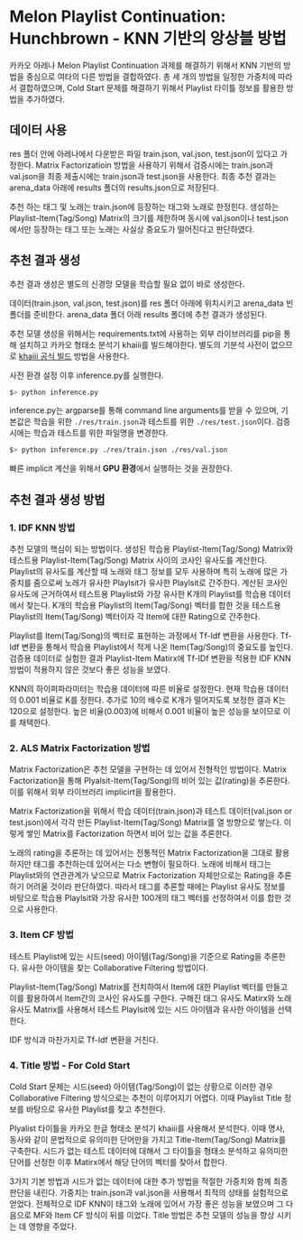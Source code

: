 # Melon Playlist Continuation: Hunchbrown - KNN 기반의 앙상블 방법
카카오 아레나 Melon Playlist Continuation 과제를 해결하기 위해서 KNN 기반의 방법을 중심으로 여타의 다른 방법을 결합하였다. 총 세 개의 방법을 일정한 가중치에 따라서 결합하였으며, Cold Start 문제를 해결하기 위해서 Playlist 타이틀 정보를 활용한 방법을 추가하였다.

## 데이터 사용

res 폴더 안에 아레나에서 다운받은 파일 train.json, val.json, test.json이 있다고 가정한다. Matrix Factorizatioin 방법을 사용하기 위해서 검증시에는 train.json과 val.json을 최종 제출시에는 train.json과 test.json을 사용한다. 최종 추천 결과는 arena_data 아래에 results 폴더의 results.json으로 저장된다.

추천 하는 태그 및 노래는 train.json에 등장하는 태그와 노래로 한정힌다. 생성하는 Playlist-Item(Tag/Song) Matrix의 크기를 제한하며 동시에 val.json이나 test.json에서만 등장하는 태그 또는 노래는 사실상 중요도가 떨어진다고 판단하였다. 


## 추천 결과 생성

추천 결과 생성은 별도의 신경망 모델을 학습할 필요 없이 바로 생성한다. 

데이터(train.json, val.json, test.json)를 res 폴더 아래에 위치시키고 arena_data 빈폴더를 준비한다. arena_data 폴더 아래 results 폴더에 추천 결과가 생성된다. 

추천 모델 생성을 위해서는 requirements.txt에 사용하는 외부 라이브러리를 pip을 통해 설치하고 카카오 형태소 분석기 khaiii를 빌드해야한다. 별도의 기분석 사전이 없으므로 [khaiii 공식 빌드](https://github.com/kakao/khaiii/wiki/%EB%B9%8C%EB%93%9C-%EB%B0%8F-%EC%84%A4%EC%B9%98) 방법을 사용한다. 

사전 환경 설정 이후 inference.py를 실행한다.

```bash
$> python inference.py
```

inference.py는 argparse를 통해 command line arguments를 받을 수 있으며, 기본값은 학습을 위한 `./res/train.json`과 테스트를 위한 `./res/test.json`이다. 검증시에는 학습과 테스트를 위한 파일명을 변경한다.

```bash
$> python inference.py ./res/train.json ./res/val.json
```

빠른 implicit 계산을 위해서 **GPU 환경**에서 실행하는 것을 권장한다.


## 추천 결과 생성 방법

### 1. IDF KNN 방법

추천 모델의 핵심이 되는 방법이다. 생성된 학습용 Playlist-Item(Tag/Song) Matrix와 테스트용 Playlist-Item(Tag/Song) Matrix 사이의 코사인 유사도를 계산한다. Playlist의 유사도를 계산할 때 노래와 태그 정보를 모두 사용하며 특히 노래에 많은 가중치를 줌으로써 노래가 유사한 Playlsit가 유사한 Playlsit로 간주한다. 계산된 코사인 유사도에 근거하여서 테스트용 Playlist와 가장 유사한 K개의 Playlist를 학습용 데이터에서 찾는다. K개의 학습용 Playlist의 Item(Tag/Song) 벡터를 합한 것을 테스트용 Playlist의 Item(Tag/Song) 벡터이자 각 Item에 대한 Rating으로 간주한다.

Playlist를 Item(Tag/Song)의 벡터로 표현하는 과정에서 Tf-Idf 변환을 사용한다. Tf-Idf 변환을 통해서 학습용 Playlist에서 적게 나온 Item(Tag/Song)의 중요도를 높인다. 검증용 데이터로 실험한 결과 Playlist-Item Matirx에 Tf-IDf 변환을 적용한 IDF KNN 방법이 적용하지 않은 것보다 좋은 성능을 보였다.

KNN의 하이퍼파라미터는 학습용 데이터에 따른 비율로 설정한다. 현재 학습용 데이터의 0.001 비율로 K를 정한다. 추가로 10의 배수로 K개가 떨어지도록 보정한 결과 K는 120으로 설정한다. 높은 비율(0.003)에 비해서 0.001 비율이 높은 성능을 보이므로 이를 채택한다.

### 2. ALS Matrix Factorization 방법

Matrix Factorization은 추천 모델을 구현하는 데 있어서 전형적인 방법이다. Matrix Factorization을 통해 Plyalsit-Item(Tag/Song)의 비어 있는 값(rating)을 추론한다. 이를 위해서 외부 라이브러리 implicirt을 활용한다.

Matrix Factorization을 위해서 학습 데이터(train.json)과 테스트 데이터(val.json or test.json)에서 각각 만든 Playlist-Item(Tag/Song) Matrix를 열 방향으로 쌓는다. 이렇게 쌓인 Matrix를 Factorization 하면서 비어 있는 값을 추론한다.

노래의 rating을 추론하는 데 있어서는 전통적인 Matrix Factorization을 그대로 활용하지만 태그를 추천하는데 있어서는 다소 변형이 필요하다. 노래에 비해서 태그는 Playlist와의 연관관계가 낮으므로 Matrix Factorization 자체만으로는 Rating을 추론하기 어려울 것이라 판단하였다. 따라서 태그를 추론할 때에는 Playlist 유사도 정보를 바탕으로 학습용 Playlsit와 가장 유사한 100개의 태그 벡터를 선정하여서 이를 합한 것으로 사용한다.

### 3. Item CF 방법

테스트 Playlist에 있는 시드(seed) 아이템(Tag/Song)을 기준으로 Rating을 추론한다. 유사한 아이템을 찾는 Collaborative Filtering 방법이다.

Playlist-Item(Tag/Song) Matrix를 전치하여서 Item에 대한 Playlist 벡터를 만들고 이를 활용하여서 Item간의 코사인 유사도를 구한다. 구해진 태그 유사도 Matirx와 노래 유사도 Matrix를 사용해서 테스트 Playlsit에 있는 시드 아이템과 유사한 아이템을 선택한다.

IDF 방식과 마찬가지로 Tf-Idf 변환을 거친다.

### 4. Title 방법 - For Cold Start

Cold Start 문제는 시드(seed) 아이템(Tag/Song)이 없는 상황으로 이러한 경우 Collaborative Filtering 방식으로는 추천이 이루어지기 어렵다. 이때 Playlist Title 정보를 바탕으로 유사한 Playlist를 찾고 추천한다.

Plyalist 타이틀을 카카오 한글 형태소 분석기 khaiii를 사용해서 분석한다. 이때 명사, 동사와 같이 문법적으로 유의미한 단어만을 가지고 Title-Item(Tag/Song) Matrix를 구축한다. 시드가 없는 테스트 데이터에 대해서 그 타이틀을 형태소 분석하고 유의미한 단어를 선정한 이후 Matirx에서 해당 단어의 벡터를 찾아서 합한다.

3가지 기본 방법과 시드가 없는 데이터에 대한 추가 방법을 적절한 가중치와 함께 최종 판단을 내린다. 가중치는 train.json과 val.json을 사용해서 최적의 상태를 실험적으로 얻었다. 전체적으로 IDF KNN이 태그와 노래에 있어서 가장 좋은 성능을 보였으며 그 다음으로 MF와 Item CF 방식이 뒤를 이었다. Title 방법은 추천 모델의 성능을 향상 시키는 데 영향을 주었다. 
